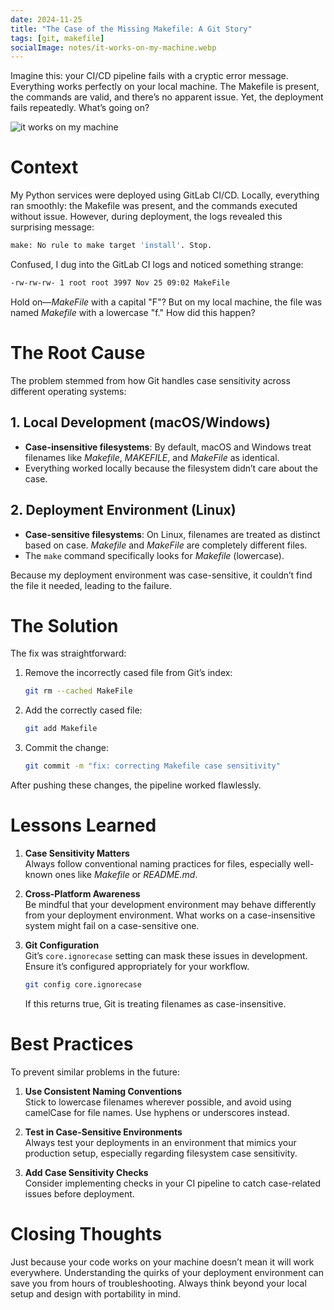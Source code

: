 ```yaml
---
date: 2024-11-25
title: "The Case of the Missing Makefile: A Git Story"
tags: [git, makefile]
socialImage: notes/it-works-on-my-machine.webp
---
```


Imagine this: your CI/CD pipeline fails with a cryptic error message. Everything works perfectly on your local machine. The Makefile is present, the commands are valid, and there’s no apparent issue. Yet, the deployment fails repeatedly. What’s going on?

![it works on my machine](static/notes/it-works-on-my-machine.webp)


# Context

My Python services were deployed using GitLab CI/CD. Locally, everything ran smoothly: the Makefile was present, and the commands executed without issue. However, during deployment, the logs revealed this surprising message:

```bash
make: No rule to make target 'install'. Stop.
```

Confused, I dug into the GitLab CI logs and noticed something strange:

```bash
-rw-rw-rw- 1 root root 3997 Nov 25 09:02 MakeFile
```

Hold on—_MakeFile_ with a capital "F"? But on my local machine, the file was named _Makefile_ with a lowercase "f." How did this happen?



# The Root Cause

The problem stemmed from how Git handles case sensitivity across different operating systems:

## 1. Local Development (macOS/Windows)

- **Case-insensitive filesystems**: By default, macOS and Windows treat filenames like _Makefile_, _MAKEFILE_, and _MakeFile_ as identical.
- Everything worked locally because the filesystem didn’t care about the case.

## 2. Deployment Environment (Linux)

- **Case-sensitive filesystems**: On Linux, filenames are treated as distinct based on case. _Makefile_ and _MakeFile_ are completely different files.
- The `make` command specifically looks for _Makefile_ (lowercase).

Because my deployment environment was case-sensitive, it couldn’t find the file it needed, leading to the failure.



# The Solution

The fix was straightforward:

1. Remove the incorrectly cased file from Git’s index:

   ```bash
   git rm --cached MakeFile
   ```

2. Add the correctly cased file:

   ```bash
   git add Makefile
   ```

3. Commit the change:
   ```bash
   git commit -m "fix: correcting Makefile case sensitivity"
   ```

After pushing these changes, the pipeline worked flawlessly.



# Lessons Learned

1. **Case Sensitivity Matters**  
   Always follow conventional naming practices for files, especially well-known ones like _Makefile_ or _README.md_.

2. **Cross-Platform Awareness**  
   Be mindful that your development environment may behave differently from your deployment environment. What works on a case-insensitive system might fail on a case-sensitive one.

3. **Git Configuration**  
   Git’s `core.ignorecase` setting can mask these issues in development. Ensure it’s configured appropriately for your workflow.
   ```bash
   git config core.ignorecase
   ```
   If this returns true, Git is treating filenames as case-insensitive.



# Best Practices

To prevent similar problems in the future:

1. **Use Consistent Naming Conventions**  
   Stick to lowercase filenames wherever possible, and avoid using camelCase for file names. Use hyphens or underscores instead.

2. **Test in Case-Sensitive Environments**  
   Always test your deployments in an environment that mimics your production setup, especially regarding filesystem case sensitivity.

3. **Add Case Sensitivity Checks**  
   Consider implementing checks in your CI pipeline to catch case-related issues before deployment.



# Closing Thoughts

Just because your code works on your machine doesn’t mean it will work everywhere. Understanding the quirks of your deployment environment can save you from hours of troubleshooting. Always think beyond your local setup and design with portability in mind.

